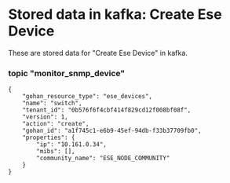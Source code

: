 # Stored data in kafka: Create Ese Device

These are stored data for "Create Ese Device" in kafka.

### topic "monitor_snmp_device"
```
{
    "gohan_resource_type": "ese_devices",
    "name": "switch",
    "tenant_id": "0b576f6f4cbf414f829cd12f008bf08f",
    "version": 1,
    "action": "create",
    "gohan_id": "a1f745c1-e6b9-45ef-94db-f33b37709fb0",
    "properties": {
        "ip": "10.161.0.34",
        "mibs": [],
        "community_name": "ESE_NODE_COMMUNITY"
    }
}
```
